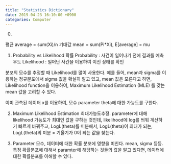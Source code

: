 ```yaml
---
title: "Statistics Dictionary"
date: 2019-04-23 16:10:00 +0900
categories: Computer
---
```


0. 
평균 average = sum(Xi)/n
기대값 mean = sum(Pi*Xi), E[average] = mu


1. Probability vs Likelihood
확률 Probability : 사건이 일어나기 전에 결과를 예측
우도 Likelihood : 일어난 사건을 이용하여 이전 상태를 확인

분포의 모수를 추정할 때 Likelihood를 많이 사용한다.
예를 들어, mean과 sigma를 이용하는 정규분포에서 sigma 값을 확실히 알고 있고, mean 값은 모른다고 하면,
Likelihood function을 이용하여, Maximum Likelihood Estimation (MLE) 를 갖는 mean 값을 고려할 수 있다.

이미 관측된 데이터 x를 이용하여, 모수 parameter theta에 대한 가능도를 구한다.

2. Maximum Likelihood Estimation
최대가능도추정. parameter에 대해 likelihood 가능도가 최대인 값을 구하는 것인데,
likelihood에 log를 씌워 계산하기 빠르게 바꿔주고,
LogL(theta)를 미분해서, LogL(theta)이 최대가 되는, LogL(theta)의 미분 = 기울기가 0이 되는 값을 찾는다.


3. Parameter
모수, 데이터에 대한 확률 분포에 영향을 미친다. mean, sigma 등등.
특정 확률분포에 대해서 paramter에 해당하는 것들의 값을 알고 있다면, 데이터에 대한 확률분포를 이해할 수 있다.


